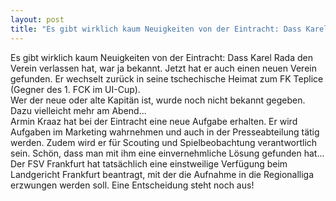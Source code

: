 ```yaml
---
layout: post
title: "Es gibt wirklich kaum Neuigkeiten von der Eintracht: Dass Karel Rada den Verein verlassen hat, war ja bekannt."
---
```


Es gibt wirklich kaum Neuigkeiten von der Eintracht: Dass Karel Rada den Verein verlassen hat, war ja bekannt. Jetzt hat er auch einen neuen Verein gefunden. Er wechselt zurück in seine tschechische Heimat zum FK Teplice (Gegner des 1. FCK im UI-Cup).  
Wer der neue oder alte Kapitän ist, wurde noch nicht bekannt gegeben. Dazu vielleicht mehr am Abend...  
Armin Kraaz hat bei der Eintracht eine neue Aufgabe erhalten. Er wird Aufgaben im Marketing wahrnehmen und auch in der Presseabteilung tätig werden. Zudem wird er für Scouting und Spielbeobachtung verantwortlich sein. Schön, dass man mit ihm eine einvernehmliche Lösung gefunden hat...  
Der FSV Frankfurt hat tatsächlich eine einstweilige Verfügung beim Landgericht Frankfurt beantragt, mit der die Aufnahme in die Regionalliga erzwungen werden soll. Eine Entscheidung steht noch aus!
